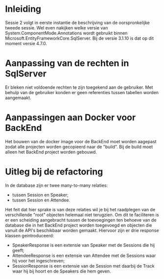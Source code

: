 # Inleiding

Sessie 2 volgt in eerste instantie de beschrijving van
de oorspronkelijke tweede sessie.
Wel even nakijken welke versie van System.ComponentMode.Annotations wordt gebruikt
binnen Microsoft.EntityFrameworkCore.SqlServer.
Bij de versie 3.1.10 is dat op dit moment versie 4.7.0.

# Aanpassing van de rechten in SqlServer

Er bleken niet voldoende rechten te zijn toegekend aan de gebruiker.
Met behulp van de gebruiker konden er geen referenties tussen tabellen worden aangemaakt.

# Aanpassingen aan Docker voor BackEnd

Het bouwen van de docker image voor de BackEnd moet worden aagepast zodat alle projecten
worden gecopieerd naar de "build".
Bij de build moet alleen het BackEnd project worden gebouwd.

# Uitleg bij de refactoring

In de database zijn er twee many-to-many relaties:
- tussen Session en Speaker;
- tussen Session en Attendee.

Het feit dat hier sprake is van deze relaties wil je bij het raadplegen van de verschillende
"root" objecten helemaal niet terugzien.
Om dit te faciliteren is er een scheiding aangebracht tussen de toevoegingen ten behoeve
van de database die in het BackEnd project worden toegevoegd en objecten
die vanuit de API's beschikbaar worden gemaakt.
Hiervoor zijn er drie response klassen geintroduceerd:
- SpeakerResponse is een extensie van Speaker met de Sessions die hij geeft;
- AttendeeResponse is een extensie van Attendee met de Sessions waar  hij voor het ingeschreven;
- SessionResponse is een extensie van de Session met daarbij de Track waar hij bij hoort en de Speakers die hem geven.


